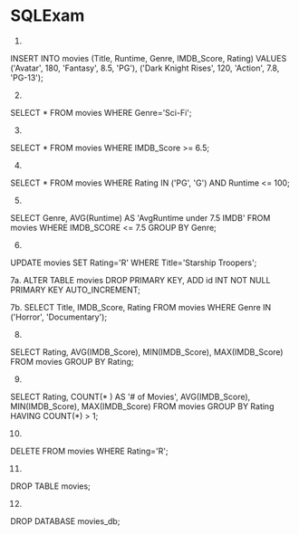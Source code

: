 # SQLExam

1.
INSERT INTO movies (Title, Runtime, Genre, IMDB_Score, Rating) VALUES
('Avatar', 180, 'Fantasy', 8.5, 'PG'),
('Dark Knight Rises', 120, 'Action', 7.8, 'PG-13');

2.
SELECT *
FROM movies
WHERE Genre='Sci-Fi';

3.
SELECT *
FROM movies
 WHERE IMDB_Score >= 6.5;

4.
SELECT *
FROM movies
WHERE Rating IN ('PG', 'G') AND Runtime <= 100;

5.
SELECT Genre, AVG(Runtime) AS 'AvgRuntime under 7.5 IMDB'
FROM movies
WHERE IMDB_SCORE <= 7.5 GROUP BY Genre;

6.
UPDATE movies
SET Rating='R'
WHERE Title='Starship Troopers';

7a.
ALTER TABLE movies
DROP PRIMARY KEY,
ADD id INT NOT NULL PRIMARY KEY AUTO_INCREMENT;

7b.
SELECT Title, IMDB_Score, Rating
FROM movies
WHERE Genre IN ('Horror', 'Documentary');

8.
SELECT Rating, AVG(IMDB_Score), MIN(IMDB_Score), MAX(IMDB_Score)
FROM movies
GROUP BY Rating;

9.
SELECT Rating, COUNT(* ) AS '# of Movies', AVG(IMDB_Score), MIN(IMDB_Score), MAX(IMDB_Score)
FROM movies
GROUP BY Rating
HAVING COUNT(*) > 1;

10.
DELETE
FROM movies
WHERE Rating='R';

11.
DROP TABLE movies;

12.
DROP DATABASE movies_db;






